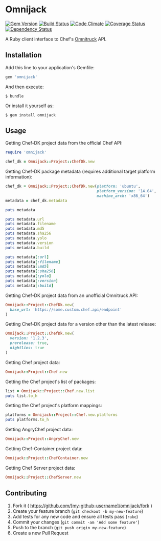 Omnijack
========

[![Gem Version](https://badge.fury.io/rb/omnijack.png)][fury]
[![Build Status](http://img.shields.io/travis/RoboticCheese/omnijack-ruby.svg)][travis]
[![Code Climate](http://img.shields.io/codeclimate/github/RoboticCheese/omnijack-ruby.svg)][codeclimate]
[![Coverage Status](http://img.shields.io/coveralls/RoboticCheese/omnijack-ruby.svg)][coveralls]
[![Dependency Status](http://img.shields.io/gemnasium/RoboticCheese/omnijack-ruby.svg)][gemnasium]

[fury]: http://badge.fury.io/rb/omnijack
[travis]: http://travis-ci.org/RoboticCheese/omnijack-ruby
[codeclimate]: https://codeclimate.com/github/RoboticCheese/omnijack-ruby
[coveralls]: https://coveralls.io/r/RoboticCheese/omnijack-ruby
[gemnasium]: https://gemnasium.com/RoboticCheese/omnijack-ruby

A Ruby client interface to Chef's
[Omnitruck](https://github.com/opscode/opscode-omnitruck) API.

Installation
------------

Add this line to your application's Gemfile:

```ruby
gem 'omnijack'
```

And then execute:

    $ bundle

Or install it yourself as:

    $ gem install omnijack

Usage
-----

Getting Chef-DK project data from the official Chef API:

```ruby
require 'omnijack'

chef_dk = Omnijack::Project::ChefDk.new
```

Getting Chef-DK package metadata (requires additional target platform
information):

```ruby
chef_dk = Omnijack::Project::ChefDk.new(platform: 'ubuntu',
                                        platform_version: '14.04',
                                        machine_arch: 'x86_64')
metadata = chef_dk.metadata

puts metadata

puts metadata.url
puts metadata.filename
puts metadata.md5
puts metadata.sha256
puts metadata.yolo
puts metadata.version
puts metadata.build

puts metadata[:url]
puts metadata[:filename]
puts metadata[:md5]
puts metadata[:sha256]
puts metadata[:yolo]
puts metadata[:version]
puts metadata[:build]
```

Getting Chef-DK project data from an unofficial Omnitruck API:

```ruby
Omnijack::Project::ChefDk.new(
  base_url: 'https://some.custom.chef.api/endpoint'
)
```

Getting Chef-DK project data for a version other than the latest release:

```ruby
Omnijack::Project::ChefDk.new(
  version: '1.2.3',
  prerelease: true,
  nightlies: true
)
```
Getting Chef project data:

```ruby
Omnijack::Project::Chef.new
```

Getting the Chef project's list of packages:

```ruby
list = Omnijack::Project::Chef.new.list
puts list.to_h
```

Getting the Chef project's platform mappings:

```ruby
platforms = Omnijack::Project::Chef.new.platforms
puts platforms.to_h
```

Getting AngryChef project data:

```ruby
Omnijack::Project::AngryChef.new
```

Getting Chef-Container project data:

```ruby
Omnijack::Project::ChefContainer.new
```

Getting Chef Server project data:

```ruby
Omnijack::Project::ChefServer.new
```

Contributing
------------

1. Fork it ( https://github.com/[my-github-username]/omnijack/fork )
2. Create your feature branch (`git checkout -b my-new-feature`)
3. Add tests for any new code and ensure all tests pass (`rake`)
4. Commit your changes (`git commit -am 'Add some feature'`)
5. Push to the branch (`git push origin my-new-feature`)
6. Create a new Pull Request
